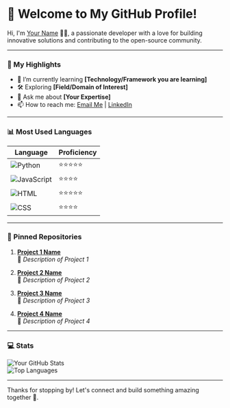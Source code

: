 # 👋 Welcome to My GitHub Profile!

Hi, I'm [Your Name](https://github.com/your-username) 👨‍💻, a passionate developer with a love for building innovative solutions and contributing to the open-source community.

---

### 🌟 My Highlights

- 🌱 I’m currently learning **[Technology/Framework you are learning]**
- 🛠️ Exploring **[Field/Domain of Interest]**
- 💬 Ask me about **[Your Expertise]**
- 📫 How to reach me: [Email Me](mailto:your-email@example.com) | [LinkedIn](https://www.linkedin.com/in/your-linkedin)

---

### 📊 Most Used Languages

| Language        | Proficiency | 
|-----------------|-------------|
| ![Python](https://img.shields.io/badge/-Python-3776AB?logo=python&logoColor=white)    | ⭐⭐⭐⭐⭐        |
| ![JavaScript](https://img.shields.io/badge/-JavaScript-F7DF1E?logo=javascript&logoColor=black) | ⭐⭐⭐⭐         |
| ![HTML](https://img.shields.io/badge/-HTML-E34F26?logo=html5&logoColor=white)          | ⭐⭐⭐⭐⭐        |
| ![CSS](https://img.shields.io/badge/-CSS-1572B6?logo=css3&logoColor=white)            | ⭐⭐⭐⭐         |

---

### 📌 Pinned Repositories

1. [**Project 1 Name**](https://github.com/your-username/project1)  
   🔗 *Description of Project 1*

2. [**Project 2 Name**](https://github.com/your-username/project2)  
   🔗 *Description of Project 2*

3. [**Project 3 Name**](https://github.com/your-username/project3)  
   🔗 *Description of Project 3*

4. [**Project 4 Name**](https://github.com/your-username/project4)  
   🔗 *Description of Project 4*

---

### 💻 Stats

![Your GitHub Stats](https://github-readme-stats.vercel.app/api?username=your-username&show_icons=true&theme=radical)  
![Top Languages](https://github-readme-stats.vercel.app/api/top-langs/?username=your-username&layout=compact&theme=radical)

---

Thanks for stopping by! Let's connect and build something amazing together 🚀.
